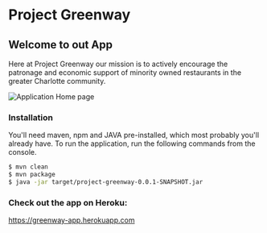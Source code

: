 
# Project Greenway
## Welcome to out App
Here at Project Greenway our mission is to actively encourage the patronage and economic support of minority owned restaurants in the greater Charlotte community.

![Application Home page](https://i.ibb.co/Bq89L9K/Project-Green-Way-2-copy.gif)

### Installation

You'll need maven, npm and JAVA pre-installed, which most probably you'll already have.  To run the application, run the following commands from the console.

```sh
$ mvn clean
$ mvn package
$ java -jar target/project-greenway-0.0.1-SNAPSHOT.jar
```

### Check out the app on Heroku:  

https://greenway-app.herokuapp.com